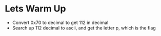 # Lets Warm Up
- Convert 0x70 to decimal to get 112 in decimal
- Search up 112 decimal to ascii, and get the letter p, which is the flag
